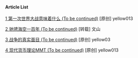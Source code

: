#### Article List

[1 第一次世界大战意味着什么 (To be continued)](https://yellow013.github.io/document_1) [原创] yellow013

[2 驰骋海空一百年 (To be continued)](https://yellow013.github.io/document_2) [转载] 文山

[3 战争的真实面目 (To be continued)](https://yellow013.github.io/document_3) [原创] yellow03

[4 现代货币理论MMT (To be continued)](https://yellow013.github.io/document_4) [原创] yellow013
